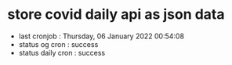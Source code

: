 # store covid daily api as json data

- last cronjob : Thursday, 06 January 2022 00:54:08
- status og cron : success
- status daily cron : success
      
      
